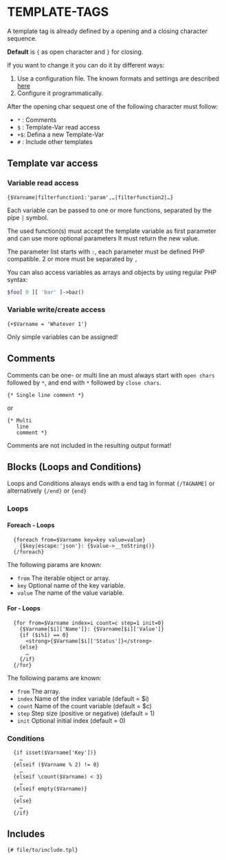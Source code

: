 # TEMPLATE-TAGS

A template tag is already defined by a opening and a closing character sequence.

**Default** is `{` as open character and `}` for closing.

If you want to change it you can do it by different ways:
 
1. Use a configuration file. The known formats and settings are described [here](/configuration-file.md)
2. Configure it programmatically.

After the opening char sequest one of the following character must follow:

* `*` : Comments
* `$` : Template-Var read access
* `+$`: Defina a new Template-Var
* `#` : Include other templates


## Template var access


### Variable read access

```
{$Varname|filterfunction1:'param',…|filterfunction2|…}
```

Each variable can be passed to one or more functions, separated by the pipe `|` symbol.

The used function(s) must accept the template variable as first parameter and can use more optional parameters
It must return the new value.

The parameter list starts with `:`, each parameter must be defined PHP compatible. 2 or more must be separated by `,`

You can also access variables as arrays and objects by using regular PHP syntax:

```php
$foo[ 0 ][ 'bar' ]->baz()
```


### Variable write/create access

```
{+$Varname = 'Whatever 1'}
```

Only simple variables can be assigned!


## Comments

Comments can be one- or multi line an must always start with `open chars` followed by `*`,
and end with `*` followed by `close chars`.

```
{* Single line comment *}
```

or

```
{* Multi
   line
   comment *}
```

Comments are not included in the resulting output format!


## Blocks (Loops and Conditions)

Loops and Conditions always ends with a end tag in format `{/TAGNAME]` or alternatively `{/end}` or `{end}`


### Loops 

#### Foreach - Loops

```
  {foreach from=$Varname key=key value=value}
    {$key|escape:'json'}: {$value->__toString()}
  {/foreach}
```

The following params are known:

* `from`  The iterable object or array.
* `key`   Optional name of the key variable.
* `value` The name of the value variable.

#### For - Loops

```
  {for from=$Varname index=i count=c step=1 init=0}
    {$Varname[$i]['Name']}: {$Varname[$i]['Value']}
    {if ($i%1) == 0}
      <strong>{$Varname[$i]['Status']}</strong>
    {else}
      …
    {/if}
  {/for}
```

The following params are known:

* `from`  The array.
* `index` Name of the index variable (default = $i)
* `count` Name of the count variable (default = $c)
* `step`  Step size (positive or negative) (default = 1)
* `init`  Optional initial index (default = 0)


### Conditions

```
  {if isset($Varname['Key'])}
    …
  {elseif ($Varname % 2) != 0}
    …
  {elseif \count($Varname) < 3}
    …
  {elseif empty($Varname)}
    …
  {else}
    …
  {/if}
```

## Includes

```
{# file/to/include.tpl}
```
